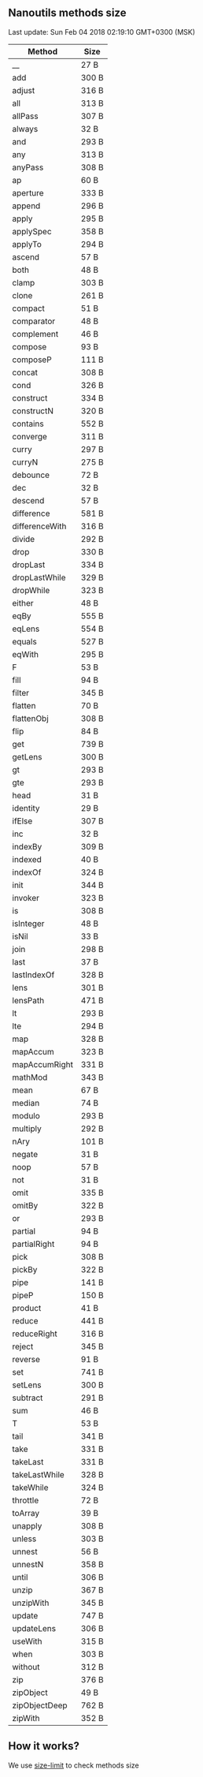 ## Nanoutils methods size
Last update: Sun Feb 04 2018 02:19:10 GMT+0300 (MSK)

| Method | Size |
| --- | --- |
| __ | 27 B |
| add | 300 B |
| adjust | 316 B |
| all | 313 B |
| allPass | 307 B |
| always | 32 B |
| and | 293 B |
| any | 313 B |
| anyPass | 308 B |
| ap | 60 B |
| aperture | 333 B |
| append | 296 B |
| apply | 295 B |
| applySpec | 358 B |
| applyTo | 294 B |
| ascend | 57 B |
| both | 48 B |
| clamp | 303 B |
| clone | 261 B |
| compact | 51 B |
| comparator | 48 B |
| complement | 46 B |
| compose | 93 B |
| composeP | 111 B |
| concat | 308 B |
| cond | 326 B |
| construct | 334 B |
| constructN | 320 B |
| contains | 552 B |
| converge | 311 B |
| curry | 297 B |
| curryN | 275 B |
| debounce | 72 B |
| dec | 32 B |
| descend | 57 B |
| difference | 581 B |
| differenceWith | 316 B |
| divide | 292 B |
| drop | 330 B |
| dropLast | 334 B |
| dropLastWhile | 329 B |
| dropWhile | 323 B |
| either | 48 B |
| eqBy | 555 B |
| eqLens | 554 B |
| equals | 527 B |
| eqWith | 295 B |
| F | 53 B |
| fill | 94 B |
| filter | 345 B |
| flatten | 70 B |
| flattenObj | 308 B |
| flip | 84 B |
| get | 739 B |
| getLens | 300 B |
| gt | 293 B |
| gte | 293 B |
| head | 31 B |
| identity | 29 B |
| ifElse | 307 B |
| inc | 32 B |
| indexBy | 309 B |
| indexed | 40 B |
| indexOf | 324 B |
| init | 344 B |
| invoker | 323 B |
| is | 308 B |
| isInteger | 48 B |
| isNil | 33 B |
| join | 298 B |
| last | 37 B |
| lastIndexOf | 328 B |
| lens | 301 B |
| lensPath | 471 B |
| lt | 293 B |
| lte | 294 B |
| map | 328 B |
| mapAccum | 323 B |
| mapAccumRight | 331 B |
| mathMod | 343 B |
| mean | 67 B |
| median | 74 B |
| modulo | 293 B |
| multiply | 292 B |
| nAry | 101 B |
| negate | 31 B |
| noop | 57 B |
| not | 31 B |
| omit | 335 B |
| omitBy | 322 B |
| or | 293 B |
| partial | 94 B |
| partialRight | 94 B |
| pick | 308 B |
| pickBy | 322 B |
| pipe | 141 B |
| pipeP | 150 B |
| product | 41 B |
| reduce | 441 B |
| reduceRight | 316 B |
| reject | 345 B |
| reverse | 91 B |
| set | 741 B |
| setLens | 300 B |
| subtract | 291 B |
| sum | 46 B |
| T | 53 B |
| tail | 341 B |
| take | 331 B |
| takeLast | 331 B |
| takeLastWhile | 328 B |
| takeWhile | 324 B |
| throttle | 72 B |
| toArray | 39 B |
| unapply | 308 B |
| unless | 303 B |
| unnest | 56 B |
| unnestN | 358 B |
| until | 306 B |
| unzip | 367 B |
| unzipWith | 345 B |
| update | 747 B |
| updateLens | 306 B |
| useWith | 315 B |
| when | 303 B |
| without | 312 B |
| zip | 376 B |
| zipObject | 49 B |
| zipObjectDeep | 762 B |
| zipWith | 352 B |
## How it works?
We use [size-limit](https://github.com/ai/size-limit) to check methods size
